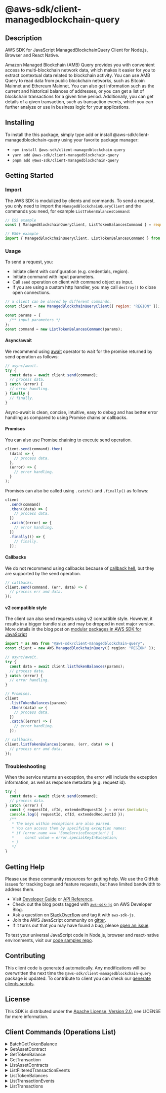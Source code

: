 <!-- generated file, do not edit directly -->

# @aws-sdk/client-managedblockchain-query

## Description

AWS SDK for JavaScript ManagedBlockchainQuery Client for Node.js, Browser and React Native.

<p>Amazon Managed Blockchain (AMB) Query provides you with convenient access to multi-blockchain network data, which makes
it easier for you to extract contextual data related to blockchain activity. You can use AMB Query to
read data from public blockchain networks, such as Bitcoin Mainnet and Ethereum Mainnet. You can
also get information such as the current and historical balances of addresses, or you can get a
list of blockchain transactions for a given time period. Additionally, you can get details of a
given transaction, such as transaction events, which you can further analyze or use in business
logic for your applications.</p>

## Installing

To install the this package, simply type add or install @aws-sdk/client-managedblockchain-query
using your favorite package manager:

- `npm install @aws-sdk/client-managedblockchain-query`
- `yarn add @aws-sdk/client-managedblockchain-query`
- `pnpm add @aws-sdk/client-managedblockchain-query`

## Getting Started

### Import

The AWS SDK is modulized by clients and commands.
To send a request, you only need to import the `ManagedBlockchainQueryClient` and
the commands you need, for example `ListTokenBalancesCommand`:

```js
// ES5 example
const { ManagedBlockchainQueryClient, ListTokenBalancesCommand } = require("@aws-sdk/client-managedblockchain-query");
```

```ts
// ES6+ example
import { ManagedBlockchainQueryClient, ListTokenBalancesCommand } from "@aws-sdk/client-managedblockchain-query";
```

### Usage

To send a request, you:

- Initiate client with configuration (e.g. credentials, region).
- Initiate command with input parameters.
- Call `send` operation on client with command object as input.
- If you are using a custom http handler, you may call `destroy()` to close open connections.

```js
// a client can be shared by different commands.
const client = new ManagedBlockchainQueryClient({ region: "REGION" });

const params = {
  /** input parameters */
};
const command = new ListTokenBalancesCommand(params);
```

#### Async/await

We recommend using [await](https://developer.mozilla.org/en-US/docs/Web/JavaScript/Reference/Operators/await)
operator to wait for the promise returned by send operation as follows:

```js
// async/await.
try {
  const data = await client.send(command);
  // process data.
} catch (error) {
  // error handling.
} finally {
  // finally.
}
```

Async-await is clean, concise, intuitive, easy to debug and has better error handling
as compared to using Promise chains or callbacks.

#### Promises

You can also use [Promise chaining](https://developer.mozilla.org/en-US/docs/Web/JavaScript/Guide/Using_promises#chaining)
to execute send operation.

```js
client.send(command).then(
  (data) => {
    // process data.
  },
  (error) => {
    // error handling.
  }
);
```

Promises can also be called using `.catch()` and `.finally()` as follows:

```js
client
  .send(command)
  .then((data) => {
    // process data.
  })
  .catch((error) => {
    // error handling.
  })
  .finally(() => {
    // finally.
  });
```

#### Callbacks

We do not recommend using callbacks because of [callback hell](http://callbackhell.com/),
but they are supported by the send operation.

```js
// callbacks.
client.send(command, (err, data) => {
  // process err and data.
});
```

#### v2 compatible style

The client can also send requests using v2 compatible style.
However, it results in a bigger bundle size and may be dropped in next major version. More details in the blog post
on [modular packages in AWS SDK for JavaScript](https://aws.amazon.com/blogs/developer/modular-packages-in-aws-sdk-for-javascript/)

```ts
import * as AWS from "@aws-sdk/client-managedblockchain-query";
const client = new AWS.ManagedBlockchainQuery({ region: "REGION" });

// async/await.
try {
  const data = await client.listTokenBalances(params);
  // process data.
} catch (error) {
  // error handling.
}

// Promises.
client
  .listTokenBalances(params)
  .then((data) => {
    // process data.
  })
  .catch((error) => {
    // error handling.
  });

// callbacks.
client.listTokenBalances(params, (err, data) => {
  // process err and data.
});
```

### Troubleshooting

When the service returns an exception, the error will include the exception information,
as well as response metadata (e.g. request id).

```js
try {
  const data = await client.send(command);
  // process data.
} catch (error) {
  const { requestId, cfId, extendedRequestId } = error.$metadata;
  console.log({ requestId, cfId, extendedRequestId });
  /**
   * The keys within exceptions are also parsed.
   * You can access them by specifying exception names:
   * if (error.name === 'SomeServiceException') {
   *     const value = error.specialKeyInException;
   * }
   */
}
```

## Getting Help

Please use these community resources for getting help.
We use the GitHub issues for tracking bugs and feature requests, but have limited bandwidth to address them.

- Visit [Developer Guide](https://docs.aws.amazon.com/sdk-for-javascript/v3/developer-guide/welcome.html)
  or [API Reference](https://docs.aws.amazon.com/AWSJavaScriptSDK/v3/latest/index.html).
- Check out the blog posts tagged with [`aws-sdk-js`](https://aws.amazon.com/blogs/developer/tag/aws-sdk-js/)
  on AWS Developer Blog.
- Ask a question on [StackOverflow](https://stackoverflow.com/questions/tagged/aws-sdk-js) and tag it with `aws-sdk-js`.
- Join the AWS JavaScript community on [gitter](https://gitter.im/aws/aws-sdk-js-v3).
- If it turns out that you may have found a bug, please [open an issue](https://github.com/aws/aws-sdk-js-v3/issues/new/choose).

To test your universal JavaScript code in Node.js, browser and react-native environments,
visit our [code samples repo](https://github.com/aws-samples/aws-sdk-js-tests).

## Contributing

This client code is generated automatically. Any modifications will be overwritten the next time the `@aws-sdk/client-managedblockchain-query` package is updated.
To contribute to client you can check our [generate clients scripts](https://github.com/aws/aws-sdk-js-v3/tree/main/scripts/generate-clients).

## License

This SDK is distributed under the
[Apache License, Version 2.0](http://www.apache.org/licenses/LICENSE-2.0),
see LICENSE for more information.

## Client Commands (Operations List)

<details>
<summary>
BatchGetTokenBalance
</summary>

[Command API Reference](https://docs.aws.amazon.com/AWSJavaScriptSDK/v3/latest/client/managedblockchain-query/command/BatchGetTokenBalanceCommand/) / [Input](https://docs.aws.amazon.com/AWSJavaScriptSDK/v3/latest/Package/-aws-sdk-client-managedblockchain-query/Interface/BatchGetTokenBalanceCommandInput/) / [Output](https://docs.aws.amazon.com/AWSJavaScriptSDK/v3/latest/Package/-aws-sdk-client-managedblockchain-query/Interface/BatchGetTokenBalanceCommandOutput/)

</details>
<details>
<summary>
GetAssetContract
</summary>

[Command API Reference](https://docs.aws.amazon.com/AWSJavaScriptSDK/v3/latest/client/managedblockchain-query/command/GetAssetContractCommand/) / [Input](https://docs.aws.amazon.com/AWSJavaScriptSDK/v3/latest/Package/-aws-sdk-client-managedblockchain-query/Interface/GetAssetContractCommandInput/) / [Output](https://docs.aws.amazon.com/AWSJavaScriptSDK/v3/latest/Package/-aws-sdk-client-managedblockchain-query/Interface/GetAssetContractCommandOutput/)

</details>
<details>
<summary>
GetTokenBalance
</summary>

[Command API Reference](https://docs.aws.amazon.com/AWSJavaScriptSDK/v3/latest/client/managedblockchain-query/command/GetTokenBalanceCommand/) / [Input](https://docs.aws.amazon.com/AWSJavaScriptSDK/v3/latest/Package/-aws-sdk-client-managedblockchain-query/Interface/GetTokenBalanceCommandInput/) / [Output](https://docs.aws.amazon.com/AWSJavaScriptSDK/v3/latest/Package/-aws-sdk-client-managedblockchain-query/Interface/GetTokenBalanceCommandOutput/)

</details>
<details>
<summary>
GetTransaction
</summary>

[Command API Reference](https://docs.aws.amazon.com/AWSJavaScriptSDK/v3/latest/client/managedblockchain-query/command/GetTransactionCommand/) / [Input](https://docs.aws.amazon.com/AWSJavaScriptSDK/v3/latest/Package/-aws-sdk-client-managedblockchain-query/Interface/GetTransactionCommandInput/) / [Output](https://docs.aws.amazon.com/AWSJavaScriptSDK/v3/latest/Package/-aws-sdk-client-managedblockchain-query/Interface/GetTransactionCommandOutput/)

</details>
<details>
<summary>
ListAssetContracts
</summary>

[Command API Reference](https://docs.aws.amazon.com/AWSJavaScriptSDK/v3/latest/client/managedblockchain-query/command/ListAssetContractsCommand/) / [Input](https://docs.aws.amazon.com/AWSJavaScriptSDK/v3/latest/Package/-aws-sdk-client-managedblockchain-query/Interface/ListAssetContractsCommandInput/) / [Output](https://docs.aws.amazon.com/AWSJavaScriptSDK/v3/latest/Package/-aws-sdk-client-managedblockchain-query/Interface/ListAssetContractsCommandOutput/)

</details>
<details>
<summary>
ListFilteredTransactionEvents
</summary>

[Command API Reference](https://docs.aws.amazon.com/AWSJavaScriptSDK/v3/latest/client/managedblockchain-query/command/ListFilteredTransactionEventsCommand/) / [Input](https://docs.aws.amazon.com/AWSJavaScriptSDK/v3/latest/Package/-aws-sdk-client-managedblockchain-query/Interface/ListFilteredTransactionEventsCommandInput/) / [Output](https://docs.aws.amazon.com/AWSJavaScriptSDK/v3/latest/Package/-aws-sdk-client-managedblockchain-query/Interface/ListFilteredTransactionEventsCommandOutput/)

</details>
<details>
<summary>
ListTokenBalances
</summary>

[Command API Reference](https://docs.aws.amazon.com/AWSJavaScriptSDK/v3/latest/client/managedblockchain-query/command/ListTokenBalancesCommand/) / [Input](https://docs.aws.amazon.com/AWSJavaScriptSDK/v3/latest/Package/-aws-sdk-client-managedblockchain-query/Interface/ListTokenBalancesCommandInput/) / [Output](https://docs.aws.amazon.com/AWSJavaScriptSDK/v3/latest/Package/-aws-sdk-client-managedblockchain-query/Interface/ListTokenBalancesCommandOutput/)

</details>
<details>
<summary>
ListTransactionEvents
</summary>

[Command API Reference](https://docs.aws.amazon.com/AWSJavaScriptSDK/v3/latest/client/managedblockchain-query/command/ListTransactionEventsCommand/) / [Input](https://docs.aws.amazon.com/AWSJavaScriptSDK/v3/latest/Package/-aws-sdk-client-managedblockchain-query/Interface/ListTransactionEventsCommandInput/) / [Output](https://docs.aws.amazon.com/AWSJavaScriptSDK/v3/latest/Package/-aws-sdk-client-managedblockchain-query/Interface/ListTransactionEventsCommandOutput/)

</details>
<details>
<summary>
ListTransactions
</summary>

[Command API Reference](https://docs.aws.amazon.com/AWSJavaScriptSDK/v3/latest/client/managedblockchain-query/command/ListTransactionsCommand/) / [Input](https://docs.aws.amazon.com/AWSJavaScriptSDK/v3/latest/Package/-aws-sdk-client-managedblockchain-query/Interface/ListTransactionsCommandInput/) / [Output](https://docs.aws.amazon.com/AWSJavaScriptSDK/v3/latest/Package/-aws-sdk-client-managedblockchain-query/Interface/ListTransactionsCommandOutput/)

</details>
